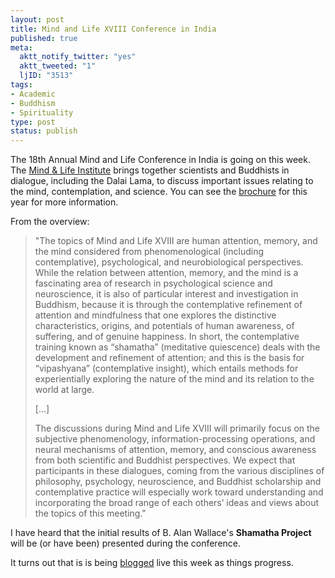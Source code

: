 ```yaml
--- 
layout: post
title: Mind and Life XVIII Conference in India
published: true
meta: 
  aktt_notify_twitter: "yes"
  aktt_tweeted: "1"
  ljID: "3513"
tags: 
- Academic
- Buddhism
- Spirituality
type: post
status: publish
---
```

The 18th Annual Mind and Life Conference in India is going on this week. The <a href="http://www.mindandlife.org/">Mind &amp; Life Institute</a> brings together scientists and Buddhists in dialogue, including the Dalai Lama, to discuss important issues relating to the mind, contemplation, and science. You can see the <a href="http://www.mindandlife.org/Dharamsala-Apr6-2009Brochure.pdf">brochure</a> for this year for more information.

From the overview:
<blockquote>&quot;The topics of Mind and Life XVIII are human attention, memory, and the mind considered from phenomenological (including contemplative), psychological, and neurobiological perspectives. While the relation between attention, memory, and the mind is a fascinating area of research in psychological science and neuroscience, it is also of particular interest and investigation in Buddhism, because it is through the contemplative refinement of attention and mindfulness that one explores the distinctive characteristics, origins, and potentials of human awareness, of suffering, and of genuine happiness. In short, the contemplative training known as “shamatha” (meditative quiescence) deals with the development and refinement of attention; and this is the basis for “vipashyana” (contemplative insight), which entails methods for experientially exploring the nature of the mind and its relation to the world at large.

[...]

The discussions during Mind and Life XVIII will primarily focus on the subjective phenomenology, information-processing operations, and neural mechanisms of attention, memory, and conscious awareness from both scientific and Buddhist perspectives. We expect that participants in these dialogues, coming from the various disciplines of philosophy, psychology, neuroscience, and Buddhist scholarship and contemplative practice will especially work toward understanding and incorporating the broad range of each others’ ideas and views about the topics of this meeting.&quot;</blockquote>
I have heard that the initial results of B. Alan Wallace's <strong>Shamatha Project</strong> will be (or have been) presented during the conference.

It turns out that is is being <a href="http://www.mindandlife.org/blog/">blogged</a> live this week as things progress.

